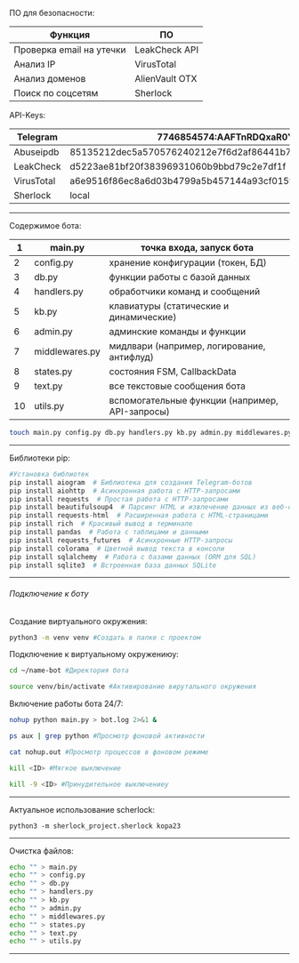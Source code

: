ПО для безопасности:

| Функция                  | ПО             |
| ------------------------ | -------------- |
| Проверка email на утечки | LeakCheck API  |
| Анализ IP                | VirusTotal     |
| Анализ доменов           | AlienVault OTX |
| Поиск по соцсетям        | Sherlock       |
API-Keys:

| Telegram   | 7746854574:AAFTnRDQxaR0Ylam_mbe8txOJoFMKvo2Ah0                                   |
| ---------- | -------------------------------------------------------------------------------- |
| Abuseipdb  | 85135212dec5a570576240212e7f6d2af86441b7d5021aed4362d1b32b520af39f60fb0e9c554cf7 |
| LeakCheck  | d5223ae81bf20f38396931060b9bbd79c2e7df1f                                         |
| VirusTotal | a6e9516f86ec8a6d03b4799a5b457144a93cf015f2662bfd51ae9b49388d9ba6                 |
| Sherlock   | local                                                                            |

***
Содержимое бота:

| 1   | main.py        | точка входа, запуск бота                        |
| --- | -------------- | ----------------------------------------------- |
| 2   | config.py      | хранение конфигурации (токен, БД)               |
| 3   | db.py          | функции работы с базой данных                   |
| 4   | handlers.py    | обработчики команд и сообщений                  |
| 5   | kb.py          | клавиатуры (статические и динамические)         |
| 6   | admin.py       | админские команды и функции                     |
| 7   | middlewares.py | мидлвари (например, логирование, антифлуд)      |
| 8   | states.py      | состояния FSM, CallbackData                     |
| 9   | text.py        | все текстовые сообщения бота                    |
| 10  | utils.py       | вспомогательные функции (например, API-запросы) |
```sh
touch main.py config.py db.py handlers.py kb.py admin.py middlewares.py states.py text.py utils.py #Команда создания
```
***
Библиотеки pip:
```python
#Установка библиотек
pip install aiogram  # Библиотека для создания Telegram-ботов 
pip install aiohttp  # Асинхронная работа с HTTP-запросами 
pip install requests  # Простая работа с HTTP-запросами
pip install beautifulsoup4  # Парсинг HTML и извлечение данных из веб-страниц
pip install requests-html  # Расширенная работа с HTML-страницами 
pip install rich  # Красивый вывод в терминале
pip install pandas  # Работа с таблицами и данными
pip install requests_futures  # Асинхронные HTTP-запросы
pip install colorama  # Цветной вывод текста в консоли
pip install sqlalchemy  # Работа с базами данных (ORM для SQL)
pip install sqlite3  # Встроенная база данных SQLite

```
***
###### Подключение к боту

Создание виртуального окружения:
```sh
python3 -m venv venv #Создать в папке с проектом
```

Подключение к виртуальному окружениюу:
```sh
cd ~/name-bot #Директория бота

source venv/bin/activate #Активирование вирутального окружения
```

Включение работы бота 24/7:

```sh
nohup python main.py > bot.log 2>&1 &
```

```sh
ps aux | grep python #Просмотр фоновой активности 

cat nohup.out #Просмотр процессов в фоновом режиме
```

```sh
kill <ID> #Мягкое выключение

kill -9 <ID> #Принудительное выключениеу
```
***
Актуальное использование scherlock:
```
python3 -m sherlock_project.sherlock kopa23
```
***
Очистка файлов:
```sh
echo "" > main.py
echo "" > config.py
echo "" > db.py
echo "" > handlers.py
echo "" > kb.py
echo "" > admin.py
echo "" > middlewares.py
echo "" > states.py
echo "" > text.py
echo "" > utils.py
```
***


